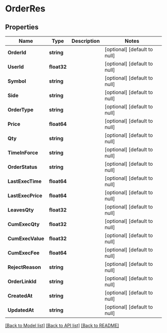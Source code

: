 # OrderRes

## Properties
Name | Type | Description | Notes
------------ | ------------- | ------------- | -------------
**OrderId** | **string** |  | [optional] [default to null]
**UserId** | **float32** |  | [optional] [default to null]
**Symbol** | **string** |  | [optional] [default to null]
**Side** | **string** |  | [optional] [default to null]
**OrderType** | **string** |  | [optional] [default to null]
**Price** | **float64** |  | [optional] [default to null]
**Qty** | **string** |  | [optional] [default to null]
**TimeInForce** | **string** |  | [optional] [default to null]
**OrderStatus** | **string** |  | [optional] [default to null]
**LastExecTime** | **float64** |  | [optional] [default to null]
**LastExecPrice** | **float64** |  | [optional] [default to null]
**LeavesQty** | **float32** |  | [optional] [default to null]
**CumExecQty** | **float32** |  | [optional] [default to null]
**CumExecValue** | **float32** |  | [optional] [default to null]
**CumExecFee** | **float64** |  | [optional] [default to null]
**RejectReason** | **string** |  | [optional] [default to null]
**OrderLinkId** | **string** |  | [optional] [default to null]
**CreatedAt** | **string** |  | [optional] [default to null]
**UpdatedAt** | **string** |  | [optional] [default to null]

[[Back to Model list]](../README.md#documentation-for-models) [[Back to API list]](../README.md#documentation-for-api-endpoints) [[Back to README]](../README.md)


